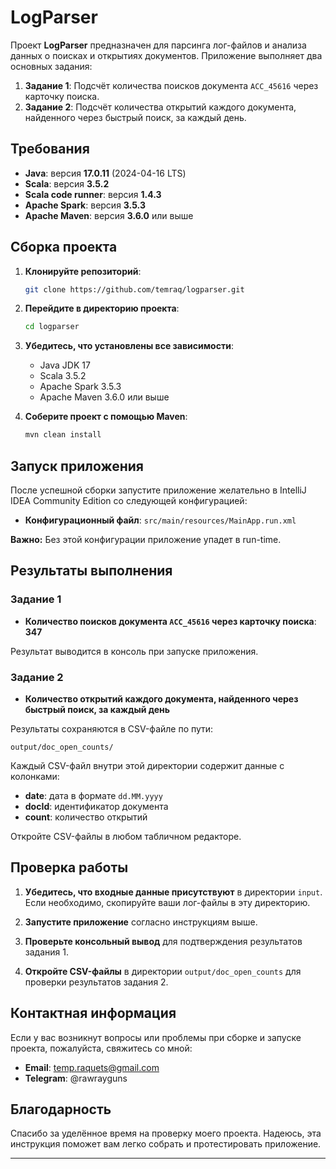 # LogParser

Проект **LogParser** предназначен для парсинга лог-файлов и анализа данных о поисках и открытиях документов. Приложение выполняет два основных задания:

1. **Задание 1**: Подсчёт количества поисков документа `ACC_45616` через карточку поиска.
2. **Задание 2**: Подсчёт количества открытий каждого документа, найденного через быстрый поиск, за каждый день.

## Требования

- **Java**: версия **17.0.11** (2024-04-16 LTS)
- **Scala**: версия **3.5.2**
- **Scala code runner**: версия **1.4.3**
- **Apache Spark**: версия **3.5.3**
- **Apache Maven**: версия **3.6.0** или выше

## Сборка проекта

1. **Клонируйте репозиторий**:

   ```bash
   git clone https://github.com/temraq/logparser.git
   ```

2. **Перейдите в директорию проекта**:

   ```bash
   cd logparser
   ```

3. **Убедитесь, что установлены все зависимости**:

   - Java JDK 17
   - Scala 3.5.2
   - Apache Spark 3.5.3
   - Apache Maven 3.6.0 или выше

4. **Соберите проект с помощью Maven**:

   ```bash
   mvn clean install
   ```

## Запуск приложения

После успешной сборки запустите приложение желательно в IntelliJ IDEA Community Edition со следующей конфигурацией:

- **Конфигурационный файл**: `src/main/resources/MainApp.run.xml`

**Важно:** Без этой конфигурации приложение упадет в run-time.


## Результаты выполнения

### Задание 1

- **Количество поисков документа `ACC_45616` через карточку поиска**: **347**

Результат выводится в консоль при запуске приложения.

### Задание 2

- **Количество открытий каждого документа, найденного через быстрый поиск, за каждый день**

Результаты сохраняются в CSV-файле по пути:

```
output/doc_open_counts/
```

Каждый CSV-файл внутри этой директории содержит данные с колонками:

- **date**: дата в формате `dd.MM.yyyy`
- **docId**: идентификатор документа
- **count**: количество открытий

Откройте CSV-файлы в любом табличном редакторе.

## Проверка работы

1. **Убедитесь, что входные данные присутствуют** в директории `input`. Если необходимо, скопируйте ваши лог-файлы в эту директорию.

2. **Запустите приложение** согласно инструкциям выше.

3. **Проверьте консольный вывод** для подтверждения результатов задания 1.

4. **Откройте CSV-файлы** в директории `output/doc_open_counts` для проверки результатов задания 2.


## Контактная информация

Если у вас возникнут вопросы или проблемы при сборке и запуске проекта, пожалуйста, свяжитесь со мной:

- **Email**: temp.raquets@gmail.com
- **Telegram**: @rawrayguns


## Благодарность

Спасибо за уделённое время на проверку моего проекта. Надеюсь, эта инструкция поможет вам легко собрать и протестировать приложение.

---
